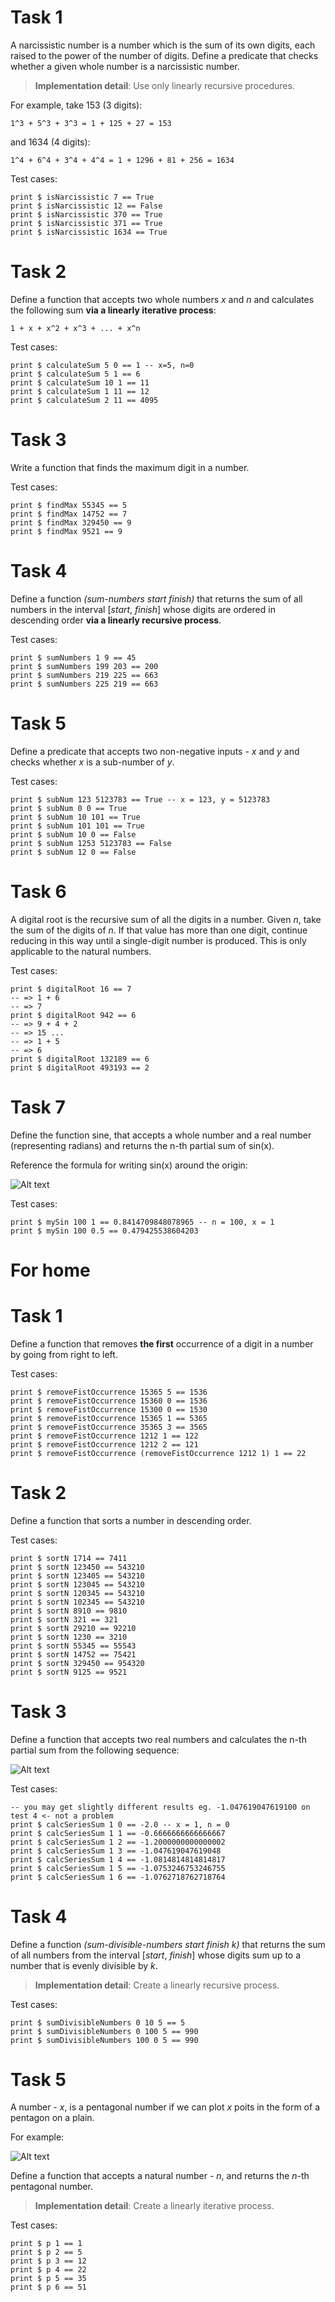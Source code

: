 # Task 1

A narcissistic number is a number which is the sum of its own digits, each raised to the power of the number of digits. Define a predicate that checks whether a given whole number is a narcissistic number.

> **Implementation detail**: Use only linearly recursive procedures.

For example, take 153 (3 digits):

    1^3 + 5^3 + 3^3 = 1 + 125 + 27 = 153

and 1634 (4 digits):

    1^4 + 6^4 + 3^4 + 4^4 = 1 + 1296 + 81 + 256 = 1634

Test cases:

    print $ isNarcissistic 7 == True
    print $ isNarcissistic 12 == False
    print $ isNarcissistic 370 == True
    print $ isNarcissistic 371 == True
    print $ isNarcissistic 1634 == True

# Task 2

Define a function that accepts two whole numbers *x* and *n* and calculates the following sum **via a linearly iterative process**:

    1 + x + x^2 + x^3 + ... + x^n

Test cases:

    print $ calculateSum 5 0 == 1 -- x=5, n=0
    print $ calculateSum 5 1 == 6
    print $ calculateSum 10 1 == 11
    print $ calculateSum 1 11 == 12
    print $ calculateSum 2 11 == 4095

# Task 3

Write a function that finds the maximum digit in a number.

Test cases:

    print $ findMax 55345 == 5
    print $ findMax 14752 == 7
    print $ findMax 329450 == 9
    print $ findMax 9521 == 9

# Task 4

Define a function *(sum-numbers start finish)* that returns the sum of all numbers in the interval [*start*, *finish*] whose digits are ordered in descending order **via a linearly recursive process**.

Test cases:

    print $ sumNumbers 1 9 == 45
    print $ sumNumbers 199 203 == 200
    print $ sumNumbers 219 225 == 663
    print $ sumNumbers 225 219 == 663

# Task 5

Define a predicate that accepts two non-negative inputs - *x* and *y* and checks whether *x* is a sub-number of *y*.

Test cases:

    print $ subNum 123 5123783 == True -- x = 123, y = 5123783
    print $ subNum 0 0 == True
    print $ subNum 10 101 == True
    print $ subNum 101 101 == True
    print $ subNum 10 0 == False
    print $ subNum 1253 5123783 == False
    print $ subNum 12 0 == False

# Task 6

A digital root is the recursive sum of all the digits in a number. Given *n*, take the sum of the digits of *n*. If that value has more than one digit, continue reducing in this way until a single-digit number is produced. This is only applicable to the natural numbers.

Test cases:

    print $ digitalRoot 16 == 7
    -- => 1 + 6
    -- => 7
    print $ digitalRoot 942 == 6
    -- => 9 + 4 + 2
    -- => 15 ...
    -- => 1 + 5
    -- => 6
    print $ digitalRoot 132189 == 6
    print $ digitalRoot 493193 == 2

# Task 7

Define the function sine, that accepts a whole number and a real number (representing radians) and returns the n-th partial sum of sin(x).

Reference the formula for writing sin(x) around the origin:

![Alt text](pictures/Task5.png?raw=true "Task5")

Test cases:

    print $ mySin 100 1 == 0.8414709848078965 -- n = 100, x = 1
    print $ mySin 100 0.5 == 0.479425538604203

# For home

# Task 1

Define a function that removes **the first** occurrence of a digit in a number by going from right to left.

Test cases:

    print $ removeFistOccurrence 15365 5 == 1536
    print $ removeFistOccurrence 15360 0 == 1536
    print $ removeFistOccurrence 15300 0 == 1530
    print $ removeFistOccurrence 15365 1 == 5365
    print $ removeFistOccurrence 35365 3 == 3565
    print $ removeFistOccurrence 1212 1 == 122
    print $ removeFistOccurrence 1212 2 == 121
    print $ removeFistOccurrence (removeFistOccurrence 1212 1) 1 == 22

# Task 2

Define a function that sorts a number in descending order.

Test cases:

    print $ sortN 1714 == 7411
    print $ sortN 123450 == 543210
    print $ sortN 123405 == 543210
    print $ sortN 123045 == 543210
    print $ sortN 120345 == 543210
    print $ sortN 102345 == 543210
    print $ sortN 8910 == 9810
    print $ sortN 321 == 321
    print $ sortN 29210 == 92210
    print $ sortN 1230 == 3210
    print $ sortN 55345 == 55543
    print $ sortN 14752 == 75421
    print $ sortN 329450 == 954320
    print $ sortN 9125 == 9521

# Task 3

Define a function that accepts two real numbers and calculates the n-th partial sum from the following sequence:

![Alt text](pictures/sequence.png?raw=true "sequence")

Test cases:

    -- you may get slightly different results eg. -1.047619047619100 on test 4 <- not a problem
    print $ calcSeriesSum 1 0 == -2.0 -- x = 1, n = 0
    print $ calcSeriesSum 1 1 == -0.6666666666666667
    print $ calcSeriesSum 1 2 == -1.2000000000000002
    print $ calcSeriesSum 1 3 == -1.047619047619048
    print $ calcSeriesSum 1 4 == -1.0814814814814817
    print $ calcSeriesSum 1 5 == -1.0753246753246755
    print $ calcSeriesSum 1 6 == -1.0762718762718764

# Task 4

Define a function *(sum-divisible-numbers start finish k)* that returns the sum of all numbers from the interval [*start*, *finish*] whose digits sum up to a number that is evenly divisible by *k*.

> **Implementation detail**: Create a linearly recursive process.

Test cases:

    print $ sumDivisibleNumbers 0 10 5 == 5
    print $ sumDivisibleNumbers 0 100 5 == 990
    print $ sumDivisibleNumbers 100 0 5 == 990

# Task 5

A number - *x*, is a pentagonal number if we can plot *x* poits in the form of a pentagon on a plain.

For example:

![Alt text](pictures/pentagon.png?raw=true "pentagon")

Define a function that accepts a natural number - *n*, and returns the *n*-th pentagonal number.

> **Implementation detail**: Create a linearly iterative process.

Test cases:

    print $ p 1 == 1
    print $ p 2 == 5
    print $ p 3 == 12
    print $ p 4 == 22
    print $ p 5 == 35
    print $ p 6 == 51
